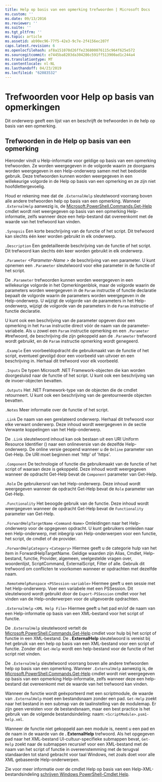 ```yaml
---
title: Help op basis van een opmerking trefwoorden | Microsoft Docs
ms.custom: ''
ms.date: 09/13/2016
ms.reviewer: ''
ms.suite: ''
ms.tgt_pltfrm: ''
ms.topic: article
ms.assetid: ab90ec96-77f5-42e3-9c7e-2f4156ec207f
caps.latest.revision: 6
ms.openlocfilehash: af8a151070d26ffe236800076115c964f625e572
ms.sourcegitcommit: e7445ba8203da304286c591ff513900ad1c244a4
ms.translationtype: MT
ms.contentlocale: nl-NL
ms.lasthandoff: 04/23/2019
ms.locfileid: "62083532"
---
```

# <a name="comment-based-help-keywords"></a>Trefwoorden voor Help op basis van opmerkingen

Dit onderwerp geeft een lijst van en beschrijft de trefwoorden in de help op basis van een opmerking.

## <a name="keywords-in-comment-based-help"></a>Trefwoorden in de Help op basis van een opmerking

Hieronder vindt u Help-informatie voor geldige op basis van een opmerking trefwoorden. Ze worden weergegeven in de volgorde waarin ze doorgaans worden weergegeven in een Help-onderwerp samen met het bedoelde gebruik. Deze trefwoorden kunnen worden weergegeven in een willekeurige volgorde in de Help op basis van een opmerking en ze zijn niet hoofdlettergevoelig.

Houd er rekening mee dat de `.ExternalHelp` sleutelwoord voorrang boven alle andere trefwoorden help op basis van een opmerking. Wanneer `.ExternalHelp` aanwezig is, de [Microsoft.PowerShell.Commands.Get-Help](/dotnet/api/Microsoft.PowerShell.Commands.Get-Help) cmdlet wordt niet weergegeven op basis van een opmerking Help-informatie, zelfs wanneer deze een help-bestand dat overeenkomt met de waarde van het trefwoord kan vinden.

`.Synopsis` Een korte beschrijving van de functie of het script. Dit trefwoord kan slechts één keer worden gebruikt in elk onderwerp.

`.Description` Een gedetailleerde beschrijving van de functie of het script. Dit trefwoord kan slechts één keer worden gebruikt in elk onderwerp.

`.Parameter` *\<Parameter-Name >* de beschrijving van een parameter. U kunt opnemen een `.Parameter` sleutelwoord voor elke parameter in de functie of het script.

De `.Parameter` trefwoorden kunnen worden weergegeven in een willekeurige volgorde in het Opmerkingenblok, maar de volgorde waarin de parameters worden weergegeven in de `Param` instructie of functie declaratie bepaalt de volgorde waarin de parameters worden weergegeven in de Help-onderwerp. U wijzigt de volgorde van de parameters in het Help-onderwerp, wijzigt de volgorde van de parameters in de `Param` instructie of functie declaratie.

U kunt ook een beschrijving van de parameter opgeven door een opmerking in het `Param` instructie direct vóór de naam van de parameter-variabele. Als u zowel een `Param` instructie opmerking en een `.Parameter` #trefwoord, de beschrijving die zijn gekoppeld aan de `.Parameter` trefwoord wordt gebruikt, en de `Param` instructie opmerking wordt genegeerd.

`.Example` Een voorbeeldopdracht die gebruikmaakt van de functie of het script, eventueel gevolgd door een voorbeeld van uitvoer en een beschrijving in. Herhaal dit trefwoord voor elk voorbeeld.

`.Inputs` De typen Microsoft .NET Framework-objecten die kan worden doorgesluisd naar de functie of het script. U kunt ook een beschrijving van de invoer-objecten bevatten.

`.Outputs` Het .NET Framework-type van de objecten die de cmdlet retourneert. U kunt ook een beschrijving van de geretourneerde objecten bevatten.

`.Notes` Meer informatie over de functie of het script.

`.Link` De naam van een gerelateerd onderwerp. Herhaal dit trefwoord voor elke verwant onderwerp. Deze inhoud wordt weergegeven in de sectie Verwante koppelingen van het Help-onderwerp.

De `.Link` sleutelwoord inhoud kan ook bestaan uit een URI Uniform Resource Identifier () naar een onlineversie van de dezelfde Help-onderwerp. De online versie geopend wanneer u de `Online` parameter van Get-Help. De URI moet beginnen met 'http' of 'https'.

`.Component` De technologie of functie die gebruikmaakt van de functie of het script of waaraan deze is gekoppeld. Deze inhoud wordt weergegeven wanneer de opdracht Get-Help bevat de `Component` parameter van Get-Help.

`.Role` De gebruikersrol van het Help-onderwerp. Deze inhoud wordt weergegeven wanneer de opdracht Get-Help bevat de `Role` parameter van Get-Help.

`.Functionality` Het beoogde gebruik van de functie. Deze inhoud wordt weergegeven wanneer de opdracht Get-Help bevat de `Functionality` parameter van Get-Help.

`.ForwardHelpTargetName` `<Command-Name>` Omleidingen naar het Help-onderwerp voor de opgegeven opdracht. U kunt gebruikers omleiden naar een Help-onderwerp, met inbegrip van Help-onderwerpen voor een functie, het script, de cmdlet of de provider.

`.ForwardHelpCategory` `<Category>` Hiermee geeft u de categorie hulp van het item in ForwardHelpTargetName. Geldige waarden zijn Alias, Cmdlet, Help-bestand, functie, Provider, algemeen, veelgestelde vragen over, woordenlijst, ScriptCommand, ExternalScript, Filter of alle. Gebruik dit trefwoord om conflicten te voorkomen wanneer er opdrachten met dezelfde naam.

`.RemoteHelpRunspace` `<PSSession-variable>` Hiermee geeft u een sessie met het Help-onderwerp. Voer een variabele met een PSSession. Dit sleutelwoord wordt gebruikt door de `Export-PSSession` cmdlet voor het vinden van de Help-onderwerpen voor de uitgevoerde opdrachten.

`.ExternalHelp` `<XML Help File>` Hiermee geeft u het pad en/of de naam van een Help-informatie op basis van een XML-bestand voor het script of functie.

De `.ExternalHelp` sleutelwoord vertelt de [Microsoft.PowerShell.Commands.Get-Help](/dotnet/api/Microsoft.PowerShell.Commands.Get-Help) cmdlet voor hulp bij het script of functie in een XML-bestand. De **. ExternalHelp** sleutelwoord is vereist bij het gebruik van een help op basis van een XML-bestand voor een script of functie. Zonder dit `Get-Help` wordt een help-bestand voor de functie of het script niet vinden.

De `.ExternalHelp` sleutelwoord voorrang boven alle andere trefwoorden help op basis van een opmerking. Wanneer `.ExternalHelp` aanwezig is, de [Microsoft.PowerShell.Commands.Get-Help](/dotnet/api/Microsoft.PowerShell.Commands.Get-Help) cmdlet wordt niet weergegeven op basis van een opmerking Help-informatie, zelfs wanneer deze een help-bestand dat overeenkomt met de waarde van het trefwoord kan vinden.

Wanneer de functie wordt geëxporteerd met een scriptmodule, de waarde van `.ExternalHelp` moet een bestandsnaam zonder een pad. `Get-Help` zoekt naar het bestand in een submap van de taalinstelling van de modulemap. Er zijn geen vereisten voor de bestandsnaam, maar een best practice is het gebruik van de volgende bestandsindeling: naam: `<ScriptModule>.psm1-help.xml`.

Wanneer de functie niet gekoppeld aan een module is, neemt u een pad en de naam in de waarde van de **. ExternalHelp** trefwoord. Als het opgegeven pad naar het XML-bestand UI-cultuur-specifieke submappen bevat, `Get-Help` zoekt naar de submappen recursief voor een XML-bestand met de naam van het script of functie in overeenstemming met de terugval standaarden tot stand gebracht voor taal Windows, net zoals doet voor alle XML gebaseerde Help-onderwerpen.

Zie voor meer informatie over de cmdlet Help op basis van een Help-XML-bestandsindeling [schrijven Windows PowerShell-Cmdlet Help](./writing-help-for-windows-powershell-cmdlets.md).